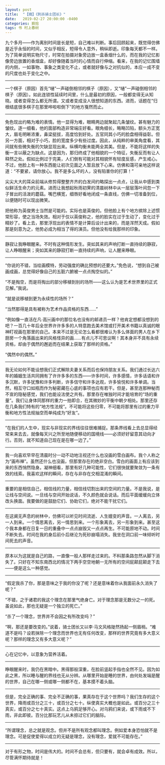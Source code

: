 ```yaml
---
layout: post
title:  "【摘】《刺杀骑士团长》"
date:   2019-02-27 20:00:00 -0400
categories: 摭拾
tags: 书 村上春树
---
```


九个多月——作为离别时间是长是短，自己难以判断。事后回顾起来，既觉得仿佛是近乎永恒的时间，又似乎相反，短得令人意外，稍纵即逝。印象每天都不一样。为了简单说明实物尺寸，时常在拍摄对象旁边放一盒香烟什么的，而在我的记忆影像旁边放置的香烟盒，却好像随着当时的心情而自行伸缩。看来，在我的记忆围墙的内侧，一如事物、事象之类变化不止，或者就好像与之对抗似的，本应一成不变的尺度也处于变化之中。

---

一个棋子（原因）首先“嗵”一声碰倒相邻的棋子（原因），又“嗵”一声碰倒相邻的棋子（原因）。如此连锁性延续时间里，什么是最初的原因，一般都变得无从知晓。或者变得怎么都无所谓。又或者变成没人很想知道的东西。进而，话题在“归根结底很多棋子在那里哗啦啦倒下”的地方戛然而止。

---

免色现出约略为难的表情。他一显得为难，眼睛两边就聚起几条皱纹。甚有魅力的皱纹。逐一细看，他的面部构造非常端庄好看。眼角细长，略略凹陷，额头方正宽大，眉毛明晰浓重，鼻梁挺拔，高度恰到好处。五官同其小巧的脸盘相得益彰。但另一方面，相对于小巧，脸的宽度多少有些过度。因此，从纯粹的审美角度看，其间就有些微失衡的欠缺显现出来。纵横均衡未能两全其美。但是，不能将这样的失衡一言以蔽之为缺点。这是因为，那归终成了他相貌的一个特征，失衡反而有让人释然之处。假如比例过于完美，人们倒有可能对其相貌怀有轻度反感，产生戒心。不过，他脸上有一种东西能让初次见面之人暂且放下心来。仿佛和蔼可亲地这样说道：“不要紧，请你放心。我不是多么坏的人，没有陷害你的打算！”

尖尖大大的耳朵前端从修剪得整整齐齐的白发间约略探出一点点，让我从中感到类似鲜活生命力的元素。进而让我想起秋雨初霁的清晨树林中从一层层落叶间忽一下子冒出的活泼的蘑菇。嘴巴横宽，细唇好看地闭成一条直线，仿佛一切准备到位，以便随时可以现出微笑。

把他称为英俊男士当然是可能的。实际也是英俊的。但他脸上有个地方摈除上述惯常形容，使之当场失效。相对于仅以英俊称之，他的脸实在过于生动了，变化过于精妙了。看上去，那里浮现出的表情不是计算后设计出来的，而是浑然天成。假如那是刻意为之，他势必成为相当了得的演员。但他没有给我那样的印象。

---

静寂让我睁眼醒来。不时有这种情形发生。突如其来的声响打断一直持续的静寂，让人睁眼醒来；突如其来的静寂打断一直持续的声响，让人醒来睁眼。

---

“你说的不错，当绘画模特，劳动强度的确比预想的还要大。”免色说，“想到自己被画成画，总觉得好像自己的五脏六腑被一点点掏空似的。”

“不是掏空，而是将掏出的部分移植到别的场所——这么认为是艺术世界里的正式见解。”我说。

“就是说移植到更为永续性的场所？”

“当然那得是具有被称为艺术作品资格的东西……”

“例如像一直活在凡·高￼画中的那位名也没有的邮递员一样？他肯定想都没想到的吧？一百几十年后全世界许许多多的人特意跑去美术馆或打开美术书籍以真诚的眼神盯视画在那里的自己。本来不过是无论怎么看都很难认为多么体面的男人在乡下厨房一个角落画出来的风格怪异的画……有点儿不可思议啊！其本身并不具有永续资格，却由于偶然的邂逅而在结果上获取了那样的资格。”

“偶然中的偶然。”

---

我无论如何不能设想我们正式解除夫妻关系而后也保持朋友关系。我们通过长达六年的婚姻生活共同拥有了许许多多的东西——许多时间，许多感情，许多话语和许多沉默，许多犹豫和许多判断，许多信守和许多达观，许多愉悦和许多单调。当然，相互守口如瓶而作为秘密藏在心底的事项也应有若干。但是，甚至连那种秘而不宣的隐秘感觉，我们也能设法使之共有。那里存在唯独时间才能培育的“场的重量”。我们让身体同那样的重力一拍即合，在其微妙的平衡中朝夕相处。那里还存在几条我们特有的“地方性法规”。不可能将这些归零，不可能将那里有过的重力平衡和地方性法规抽空而单纯成为“好友”。

---

“在我们的人生中，现实与非现实的界线往往很难捕捉。那条界线看上去总显得经常来来去去，就像每天兴之所至地随便移动的国境线——必须好好留意其动向才行。否则，就不知道自己现在是在哪一边了。”

---

我一向喜欢早早在清晨时分一动不动地注视还什么也没画的雪白画布。我个人称之为“画布禅”。虽然还什么也没画，但那里存在的绝非空白。雪白的画面上有应该到来的东西悄然隐身。凝神细看，那里有好几种可能性，它们很快就要聚敛为一条有效的线索。我喜欢这样的瞬间，存在与非存在交相混淆的瞬间。

---

重要的是相信自己，相信线的力量，相信线切割出来的空间的力量。不是我说，是让线与空间说。一旦线与空间开始说话，不久颜色就会说话。而后平面缓缓向立体改头换面。我要做的是鼓励它们、协助它们，绝对不能干扰它们。

---

在这阒无声息的树林中，仿佛可以听见时间流逝、人生嬗变的声音。一人离去，另一人到来。一个情思离去，另一情思到来。一个形象离去，另一形象到来。甚至这个我本身都在日复一日的重叠中一点点崩毁又一点点再生。不可能原地不动。时间不断失去。时间在我的身后前仆后继沦为死砂崩塌消失。我坐在洞口前一味倾听时间死去的声音。

---

原本以为这就是自己的路，一直像一般人那样走过来的。不料那条路忽然从脚下消失了。只好在不知东南西北的情况下两手空空地朝一无所有的空间屁颠屁颠走下去——便是这么一种感觉。

---

“假定我杀了你，那是意味之于我的你没了呢？还是意味着你从我面前永久消失了呢？”

“不错，之于诸君的我这个理念在那里气绝身亡。对于理念那是无数分之一的死。虽说如此，那也无疑是一个独立的死亡。”

“杀了一个理念，世界并不会因之有所改变吗？”

“啊，那还是要改变的。”说着，骑士团长又以李·马文风格陡然扬起一侧眉梢。“难道不是吗？设若抹除一个理念而世界也无有任何改变，那样的世界究竟有多大意义呢？那样的理念又有多大意义呢？”

---

心在记忆中，以意象为营养活着。

---

睁眼醒来时，我仍在黑暗中。黑得那般深重，在脸前竖起手指也全然不见。因为如此之黑，所以睡与醒的界线也无从分辨。从哪里开始是睡的世界，由何处发端是醒的世界，自己在哪一侧或哪一侧都不在，基本摸不着头脑。

---

但是，完全正确的事、完全不正确的事，果真存在于这个世界吗？我们生存的这个世界，降雨或百分之三十，或百分之七十。纵使真实大概也是如此。或百分之三十真实，或百分之七十真实。这点上乌鸦足够开心。对乌鸦们来说，或下雨或不下雨，非此即彼。百分比那玩艺儿从未掠过它们的脑际。

---

“所谓理念，总之就是观念。但并不是所有观念都叫理念。例如爱本身恐怕就不是理念。可是促使爱得以成立的无疑是理念，没有理念，爱就不可能存在。”

---

对于有形之物，时间是伟大的。时间不会总有，但只要有，就会卓有成效。所以，尽管满怀期待就是！